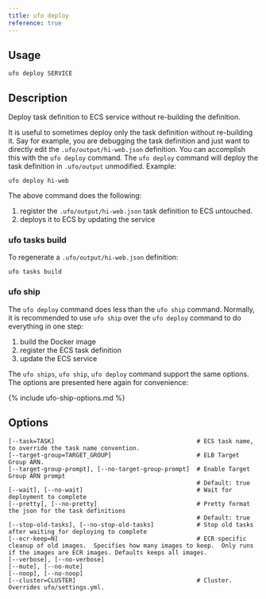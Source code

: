 ```yaml
---
title: ufo deploy
reference: true
---
```


## Usage

    ufo deploy SERVICE

## Description

Deploy task definition to ECS service without re-building the definition.

It is useful to sometimes deploy only the task definition without re-building it.  Say for example, you are debugging the task definition and just want to directly edit the `.ufo/output/hi-web.json` definition. You can accomplish this with the `ufo deploy` command.  The `ufo deploy` command will deploy the task definition in `.ufo/output` unmodified.  Example:

    ufo deploy hi-web

The above command does the following:

1. register the `.ufo/output/hi-web.json` task definition to ECS untouched.
2. deploys it to ECS by updating the service

### ufo tasks build

To regenerate a `.ufo/output/hi-web.json` definition:

    ufo tasks build

### ufo ship

The `ufo deploy` command does less than the `ufo ship` command.  Normally, it is recommended to use `ufo ship` over the `ufo deploy` command to do everything in one step:

1. build the Docker image
2. register the ECS task definition
3. update the ECS service

The `ufo ships`, `ufo ship`, `ufo deploy` command support the same options. The options are presented here again for convenience:

{% include ufo-ship-options.md %}


## Options

```
[--task=TASK]                                        # ECS task name, to override the task name convention.
[--target-group=TARGET_GROUP]                        # ELB Target Group ARN.
[--target-group-prompt], [--no-target-group-prompt]  # Enable Target Group ARN prompt
                                                     # Default: true
[--wait], [--no-wait]                                # Wait for deployment to complete
[--pretty], [--no-pretty]                            # Pretty format the json for the task definitions
                                                     # Default: true
[--stop-old-tasks], [--no-stop-old-tasks]            # Stop old tasks after waiting for deploying to complete
[--ecr-keep=N]                                       # ECR specific cleanup of old images.  Specifies how many images to keep.  Only runs if the images are ECR images. Defaults keeps all images.
[--verbose], [--no-verbose]                          
[--mute], [--no-mute]                                
[--noop], [--no-noop]                                
[--cluster=CLUSTER]                                  # Cluster.  Overrides ufo/settings.yml.
```


